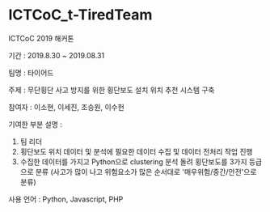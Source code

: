 # ICTCoC_t-TiredTeam

ICTCoC 2019 해커톤

기간 : 2019.8.30 ~ 2019.08.31

팀명 : 타이어드 

주제 : 무단횡단 사고 방지를 위한 횡단보도 설치 위치 추천 시스템 구축

참여자 : 이소현, 이세진, 조승원, 이수헌 

기여한 부분 설명 : 
1) 팀 리더
2) 횡단보도 위치 데이터 및 분석에 필요한 데이터 수집 및 데이터 전처리 작업 진행
3) 수집한 데이터를 가지고 Python으로 clustering 분석 돌려 횡단보도를 3가지 등급으로 분류
(사고가 많이 나고 위험요소가 많은 순서대로 '매우위험/중간/안전'으로 분류)

사용 언어 : Python, Javascript, PHP
